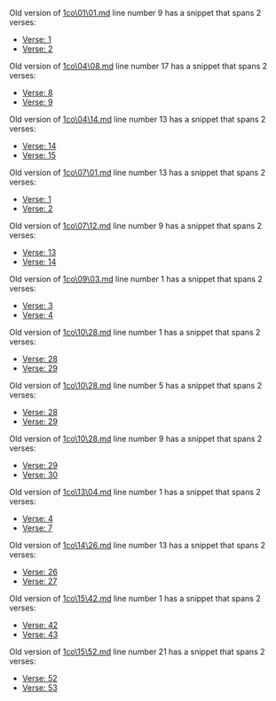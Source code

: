 

Old version of [1co\01\01.md](../../v11/1co/01/01.md) line number 9 has a snippet that spans 2 verses:  
* [Verse: 1](../1co/01/01.md)  
* [Verse: 2](../1co/01/02.md)  

Old version of [1co\04\08.md](../../v11/1co/04/08.md) line number 17 has a snippet that spans 2 verses:  
* [Verse: 8](../1co/04/08.md)  
* [Verse: 9](../1co/04/09.md)  

Old version of [1co\04\14.md](../../v11/1co/04/14.md) line number 13 has a snippet that spans 2 verses:  
* [Verse: 14](../1co/04/14.md)  
* [Verse: 15](../1co/04/15.md)  

Old version of [1co\07\01.md](../../v11/1co/07/01.md) line number 13 has a snippet that spans 2 verses:  
* [Verse: 1](../1co/07/01.md)  
* [Verse: 2](../1co/07/02.md)  

Old version of [1co\07\12.md](../../v11/1co/07/12.md) line number 9 has a snippet that spans 2 verses:  
* [Verse: 13](../1co/07/13.md)  
* [Verse: 14](../1co/07/14.md)  

Old version of [1co\09\03.md](../../v11/1co/09/03.md) line number 1 has a snippet that spans 2 verses:  
* [Verse: 3](../1co/09/03.md)  
* [Verse: 4](../1co/09/04.md)  

Old version of [1co\10\28.md](../../v11/1co/10/28.md) line number 1 has a snippet that spans 2 verses:  
* [Verse: 28](../1co/10/28.md)  
* [Verse: 29](../1co/10/29.md)  

Old version of [1co\10\28.md](../../v11/1co/10/28.md) line number 5 has a snippet that spans 2 verses:  
* [Verse: 28](../1co/10/28.md)  
* [Verse: 29](../1co/10/29.md)  

Old version of [1co\10\28.md](../../v11/1co/10/28.md) line number 9 has a snippet that spans 2 verses:  
* [Verse: 29](../1co/10/29.md)  
* [Verse: 30](../1co/10/30.md)  

Old version of [1co\13\04.md](../../v11/1co/13/04.md) line number 1 has a snippet that spans 2 verses:  
* [Verse: 4](../1co/13/04.md)  
* [Verse: 7](../1co/13/07.md)  

Old version of [1co\14\26.md](../../v11/1co/14/26.md) line number 13 has a snippet that spans 2 verses:  
* [Verse: 26](../1co/14/26.md)  
* [Verse: 27](../1co/14/27.md)  

Old version of [1co\15\42.md](../../v11/1co/15/42.md) line number 1 has a snippet that spans 2 verses:  
* [Verse: 42](../1co/15/42.md)  
* [Verse: 43](../1co/15/43.md)  

Old version of [1co\15\52.md](../../v11/1co/15/52.md) line number 21 has a snippet that spans 2 verses:  
* [Verse: 52](../1co/15/52.md)  
* [Verse: 53](../1co/15/53.md)  